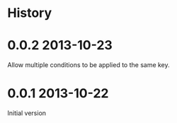 History
=======

# 0.0.2 2013-10-23

Allow multiple conditions to be applied to the same key.

# 0.0.1 2013-10-22

Initial version
